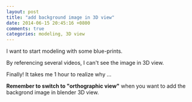```yaml
---
layout: post
title: "add background image in 3D view"
date: 2014-06-15 20:45:16 +0800
comments: true
categories: modeling, 3D view
---
```



I want to start modeling with some blue-prints.

By referencing several videos, I can't see the image in 3D view.

Finally! It takes me 1 hour to realize why ...

__Remember to switch to "orthographic view"__ when you want to add the backgrond image in blender 3D view.